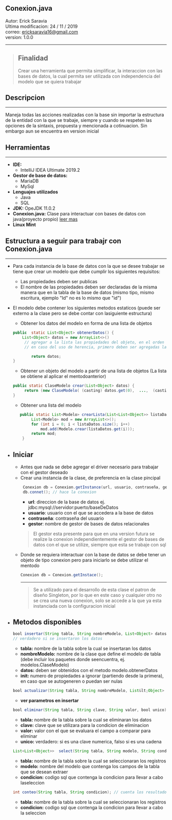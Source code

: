 ## **Conexion.java**
Autor: Erick Saravia <br>
Ultima modificacion: 24 / 11 / 2019 <br>
correo: ericksaravia16@gmail.com <br>
version: 1.0.0
***
> ## **Finalidad**
> Crear una herramienta que permita simplificar, la interaccion con las bases de datos, la cual permita ser utilizada con independencia del modelo que se quiera trabajar

## Descripcion
---
 Maneja todas las acciones realizadas con la base sin importar la estructura de la entidad con la que se trabaje, siempre y cuando se respeten las opciones de la sintaxis, propuesta y mencionada a cotinuacion. Sin embargo aun se encuentra en version inicial


## **Herramientas** 
---
- **IDE:** 
    - IntelliJ IDEA Ultimate 2019.2
- **Gestor de base de datos:** 
    - MariaDB 
    - MySql
- **Lenguajes utilizados**
    - Java
    - SQL
- **JDK:** OpeJDK 11.0.2
- **Conexion.java:** Clase para interactuar con bases de datos con java(proyecto propio) [leer mas](../GestionDB/README.md)
- **Linux Mint**

## Estructura a seguir para trabajr con Conexion.java
---
- Para cada instancia de la base de datos con la que se desee trabajar se tiene que crear un modelo que debe cumplir los siguientes requisitos:
    - Las propiedades deben ser publicas
    - El nombre de las propiedades deben ser declaradas de la misma manera que en la tabla de la base de datos (mismo tipo, mismo escritura, ejemplo "Id" no es lo mismo que "id")
        
- El modelo debe contener los siguientes metodos estaticos (puede ser externo a la clase pero se debe contar con lasiguiente estructura)
    - Obtener los datos del modelo en forma de una lista de objetos
    ```java
    public  static List<Object> obtenerDatos() {        
        List<Object> datos = new ArrayList<>()
         // agregar a la lista las propiedades del objeto, en el orden que se pasaran al constructor
         // en caso del uso de herencia, primero deben ser agregadas la    propiedades, de la clase, seguida de las originales   

            return datos;
    } 
    ```
        
    - Obtener un objeto del modelo a partir de una lista de objetos (La lista se obtiene al aplicar el mentodoanterior)
    ```java
    public static ClaseModelo crear(List<Object> datos) { 
         return (new ClaseModelo( (casting) datos.get(0),  ...,  (casting) datos.get(datos.size() - 1)  ));
    } 
     ```
        
    - Obtener una lista del modelo 
    ```java
       public static List<Modelo> crearLista(List<List<Object>> listaDatos) {             
            List<Modelo> mod = new ArrayList<>(); 
            for (int i = 0; i < listaDatos.size(); i++) 
                mod.add(Modelo.crear(listaDatos.get(i)));              
            return mod; 
        }
    ```  
 

- Iniciar
    -
    - Antes que nada se debe agregar el driver necesario para trabajar con el gestor deseado
    - Crear una instancia de la clase, de preferencia en la clase pincipal
        ```java
         Conexion db = Conexion.getInstance(url, usuario, contraseña, gestor); // configura los parametros
         db.connet(); // hace la conexion
        ```        
        - **url**: direccion de la base de datos ej. jdbc:mysql://servidor:puerto/baseDeDatos
        - **usuario**: usuario con el que se accedera a la base de datos
        - **contraseña**: contraseña del usuario
        - **gestor**: nombre de gestor de bases de datos relacionales 
        > El gestor esta presente para que en una version futura se realize la conexion independientemente el gestor de bases de datos con el que se utilize, siempre que esta se trabaje con sql
    - Donde se requiera interactuar con la base de datos se debe tener un objeto de tipo conexion pero para iniciarlo se debe utilizar el mentodo
        ```java
        Conexion db = Conexion.getInstace();
        ```
        ---
        > Se a utilizado para el desarrollo de esta clase el patron de diseño Singleton, por lo que en este caso y cualquier otro no se crea una nueva conexion, solo se accede a la que ya esta instanciada con la configuracion inicial
- Metodos disponibles
    - 
    ```java
    bool insertar(String tabla, String nombreModelo, List<Object> datos, int init) 
    // verdadero si se insertaron los datos
    ```
    - **tabla:** nombre de la tabla sobre la cual se insertaran los datos
    - **nombreModelo:** nombre de la clase que define el modelo de tabla (debe incluir los paquetes donde seencuentra, ej. modelos.ClaseModelo)
    - **datos:** deben ser obtenidos con el metodo modelo.obtenerDatos
    - **init:** numero de propiedades a ignorar (partiendo desde la primera), en caso que se autogeneren o puedan ser nulas
    ```java
    bool actualizar(String tabla, String nombreModelo, List&lt;Object> datos) //verdadero si se actualizaron los datos
    ```
     - **ver parametros en insertar**
    ```java
    bool eliminar(String tabla, String clave, String valor, bool unico) // verdadero si se eliminaron los datos 
    ```
    - **tabla:** nombre de la tabla sobre la cual se eliminaran los datos
    - **clave:** clave que se utilizara para la condicion de eliminacion
    - **valor:** valor con el que se evaluara el campo a comparar para eliminar
    - **unico:** verdadero: si es una clave numerica, falso si es una cadena
     ```java
    List<List<Object>>  select(String tabla, String modelo, String condicion);
     ```
     - **tabla:** nombre de la tabla sobre la cual se seleccionaran los registros
     - **modelo:** nombre del modelo que contenga los campos de la tabla que se desean extraer
    - **condicion:** codigo sql que contenga la condicion para llevar a cabo laseleccion
    
    ```java
    int conteo(String tabla, String condicion); // cuenta los resultado que cumplen una condicion en  la tabla
    ```
             
    - **tabla:** nombre de la tabla sobre la cual se seleccionaran los registros
    - **condicion:** codigo sql que contenga la condicion para llevar a cabo la seleccion
